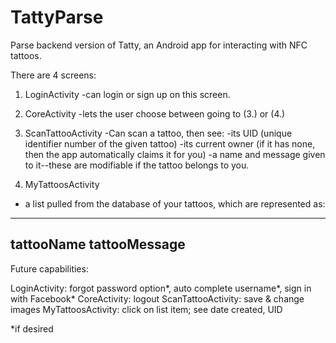 # TattyParse
Parse backend version of Tatty, an Android app for interacting with NFC tattoos.

There are 4 screens:

1. LoginActivity
-can login or sign up on this screen.

2. CoreActivity
-lets the user choose between going to (3.) or (4.)

3. ScanTattooActivity
-Can scan a tattoo, then see:
-its UID (unique identifier number of the given tattoo)
-its current owner (if it has none, then the app automatically claims it for you)
-a name and message given to it--these are modifiable if the tattoo belongs to you.

4. MyTattoosActivity
- a list pulled from the database of your tattoos, which are represented as:
_________________
tattooName
tattooMessage
-----------------

Future capabilities:

LoginActivity: forgot password option*, auto complete username*, sign in with Facebook*
CoreActivity: logout
ScanTattooActivity: save & change images
MyTattoosActivity: click on list item; see date created, UID

*if desired
